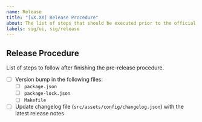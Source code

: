```yaml
---
name: Release
title: "[vX.XX] Release Procedure"
about: The list of steps that should be executed prior to the official release
labels: sig/ui, sig/release
---
```


## Release Procedure

List of steps to follow after finishing the pre-release procedure.

- [ ] Version bump in the following files:
  - [ ] `package.json`
  - [ ] `package-lock.json`
  - [ ] `Makefile`
- [ ] Update changelog file (`src/assets/config/changelog.json`) with the latest release notes
